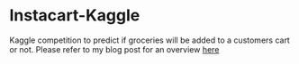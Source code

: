 # Instacart-Kaggle
Kaggle competition to predict if groceries will be added to a customers cart or not.
Please refer to my blog post for an overview [here](https://brendonh8.github.io/Instacart-Kaggle-Competition/)
